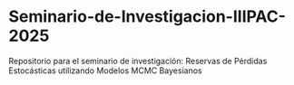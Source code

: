 # Seminario-de-Investigacion-IIIPAC-2025
Repositorio para el seminario de investigación:
Reservas de Pérdidas Estocásticas utilizando Modelos MCMC Bayesianos
